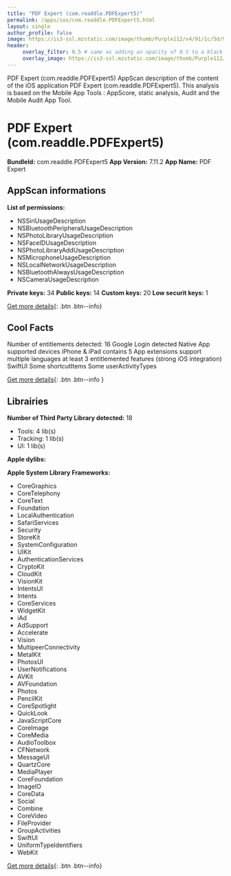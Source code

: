 ```yaml
---
title: "PDF Expert (com.readdle.PDFExpert5)"
permalink: /apps/ios/com.readdle.PDFExpert5.html
layout: single
author_profile: false
image: https://is3-ssl.mzstatic.com/image/thumb/Purple112/v4/91/1c/5d/911c5d43-f662-ed6c-6155-cda3265a7085/AppIcon-0-1x_U007emarketing-0-7-0-sRGB-0-85-220.png/512x512bb.jpg
header: 
     overlay_filter: 0.5 # same as adding an opacity of 0.5 to a black background
     overlay_image: https://is3-ssl.mzstatic.com/image/thumb/Purple112/v4/91/1c/5d/911c5d43-f662-ed6c-6155-cda3265a7085/AppIcon-0-1x_U007emarketing-0-7-0-sRGB-0-85-220.png/512x512bb.jpg
---
```

PDF Expert (com.readdle.PDFExpert5) AppScan description of the content of the iOS application PDF Expert (com.readdle.PDFExpert5). This analysis is based on the Mobile App Tools : AppScore, static analysis, Audit and the Mobile Audit App Tool.

# PDF Expert (com.readdle.PDFExpert5)

**BundleId:** com.readdle.PDFExpert5
**App Version:** 7.11.2
**App Name:** PDF Expert


## AppScan informations 

**List of permissions:** 
- NSSiriUsageDescription
- NSBluetoothPeripheralUsageDescription
- NSPhotoLibraryUsageDescription
- NSFaceIDUsageDescription
- NSPhotoLibraryAddUsageDescription
- NSMicrophoneUsageDescription
- NSLocalNetworkUsageDescription
- NSBluetoothAlwaysUsageDescription
- NSCameraUsageDescription
  
  
**Private keys:** 34
**Public keys:** 14
**Custom keys:** 20
**Low securit keys:** 1
  
[Get more details](/pricing.html){: .btn .btn--info}

## Cool Facts

Number of entitlements detected: 16
Google Login detected
Native App
supported devices iPhone & iPad
contains 5 App extensions
support multiple languages
at least 3 entitlemented features (strong iOS integration)
SwiftUI
Some shortcutItems 
Some userActivityTypes
  
[Get more details](/pricing.html){: .btn .btn--info }

## Librairies 
**Number of Third Party Library detected:** 18
- Tools: 4 lib(s)
- Tracking: 1 lib(s)
- UI: 1 lib(s)


**Apple dylibs:**


**Apple System Library Frameworks:**
- CoreGraphics
- CoreTelephony
- CoreText
- Foundation
- LocalAuthentication
- SafariServices
- Security
- StoreKit
- SystemConfiguration
- UIKit
- AuthenticationServices
- CryptoKit
- CloudKit
- VisionKit
- IntentsUI
- Intents
- CoreServices
- WidgetKit
- iAd
- AdSupport
- Accelerate
- Vision
- MultipeerConnectivity
- MetalKit
- PhotosUI
- UserNotifications
- AVKit
- AVFoundation
- Photos
- PencilKit
- CoreSpotlight
- QuickLook
- JavaScriptCore
- CoreImage
- CoreMedia
- AudioToolbox
- CFNetwork
- MessageUI
- QuartzCore
- MediaPlayer
- CoreFoundation
- ImageIO
- CoreData
- Social
- Combine
- CoreVideo
- FileProvider
- GroupActivities
- SwiftUI
- UniformTypeIdentifiers
- WebKit


  
[Get more details](/pricing.html){: .btn .btn--info}

